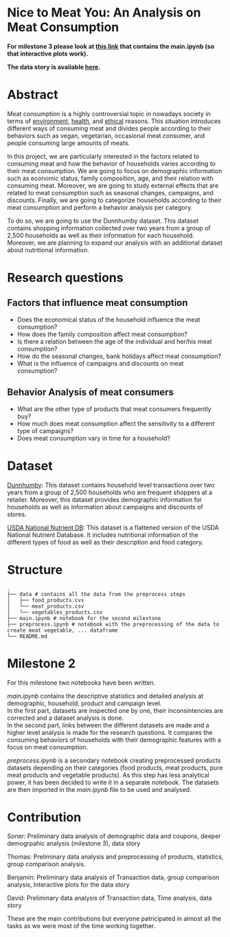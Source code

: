 # Nice to Meat You: An Analysis on Meat Consumption

**For milestone 3 please look at [this link](https://nbviewer.jupyter.org/github/BenjaminEngelman/ADA-Project/blob/master/main.ipynb?flush_cache=true) that contains the main.ipynb (so that interactive plots work).**

**The data story is available [here](http://benjaminengelman.github.io/).**

# Abstract
Meat consumption is a highly controversial topic in nowadays society in terms of [environment](https://www.theguardian.com/environment/2018/oct/10/huge-reduction-in-meat-eating-essential-to-avoid-climate-breakdown), [health](https://gamechangersmovie.com/), and [ethical](http://traslosmuros.com/en/slaughterhouse-documentary/) reasons. This situation introduces different ways of consuming meat and divides people according to their behaviors such as vegan, vegetarian, occasional meat consumer, and people consuming large amounts of meats.

In this project, we are particularly interested in the factors related to consuming meat and how the behavior of households varies according to their meat consumption. We are going to focus on demographic information such as economic status, family composition, age, and their relation with consuming meat. Moreover, we are going to study external effects that are related to meat consumption such as seasonal changes, campaigns, and discounts. Finally, we are going to categorize households according to their meat consumption and perform a behavior analysis per category.

To do so, we are going to use the Dunnhumby dataset. This dataset contains shopping information collected over two years from a group of 2,500 households as well as their information for each household. Moreover, we are planning to expand our analysis with an additional dataset about nutritional information.

# Research questions
## Factors that influence meat consumption
* Does the economical status of the household influence the meat consumption?
* How does the family composition affect meat consumption?
* Is there a relation between the age of the individual and her/his meat consumption?
* How do the seasonal changes, bank holidays affect meat consumption?
* What is the influence of campaigns and discounts on meat consumption?
## Behavior Analysis of meat consumers
* What are the other type of products that meat consumers frequently buy?
* How much does meat consumption affect the sensitivity to a different type of campaigns?
* Does meat consumption vary in time for a household?

# Dataset
[Dunnhumby](https://www.dunnhumby.com/careers/engineering/sourcefiles): This dataset contains household level transactions over two years from a group of 2,500 households who are frequent shoppers at a retailer. Moreover, this dataset provides demographic information for households as well as information about campaigns and discounts of stores.

[USDA National Nutrient DB](https://data.world/craigkelly/usda-national-nutrient-db): This dataset is a flattened version of the USDA National Nutrient Database. It includes nutritional information of the different types of food as well as their description and food category.

# Structure
```
.
├── data # contains all the data from the preprocess steps
│   ├── food_products.cvs
│   └── meat_products.csv
│   └── vegetables_products.csv
├── main.ipynb # notebook for the second milestone
├── preprocess.ipynb # notebook with the preprocessing of the data to create meat vegetable, ... dataframe
└── README.md
```

# Milestone 2
For this milestone two notebooks have been written.

*main.ipynb* contains the descriptive statistics and detailed analysis at demographic, household, product and campaign level. <br/>
In the first part, datasets are inspected one by one, their inconsintencies are corrected and a dataset analysis is done.<br/>
In the second part, links between the different datasets are made and a higher level analysis is made for the research questions.
It compares the consuming behaviors of households with their demographic features with a focus on meat consumption.

*preprocess.ipynb* is a secondary notebook creating preprocessed products datasets depending on their categories (food products, meat products, pure meat products and vegetable products). As this step has less analytical power, it has been decided to write it in a separate notebook. The datasets are then imported in the *main.ipynb* file to be used and analysed.

# Contribution

Soner: Preliminary data analysis of demographic data and coupons, deeper demogrpahic analysis (milestone 3), data story

Thomas: Preliminary data analysis and preprocessing of products, statistics, group comparison analysis.

Benjamin: Preliminary data analysis of Transaction data, group comparison analysis, Interactive plots for the data story

David: Preliminary data analysis of Transaction data, Time analysis, data story

These are the main contributions but everyone patricipated in almost all the tasks as we were most of the time working together.

